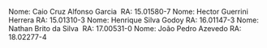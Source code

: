 Nome: Caio Cruz Alfonso Garcia​                      ​​             RA:  15.01580-7
Nome: Hector Guerrini Herrera                                    RA:  15.01310-3
Nome: Henrique Silva Godoy​​                                       RA:  16.01147-3
Nome: Nathan Brito da Silva​​                                ​      RA:  17.00531-0
Nome: João Pedro Azevedo                                         RA:  18.02277-4